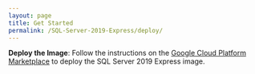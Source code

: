 ```yaml
---
layout: page
title: Get Started
permalink: /SQL-Server-2019-Express/deploy/
---
```


**Deploy the Image**: Follow the instructions on the [Google Cloud Platform Marketplace](https://console.cloud.google.com/marketplace/product/gclouds-public/sql-server-2019-express-on-windows-server-2019-datacenter.endpoints.gclouds-public.cloud.goog) to deploy the SQL Server 2019 Express image.